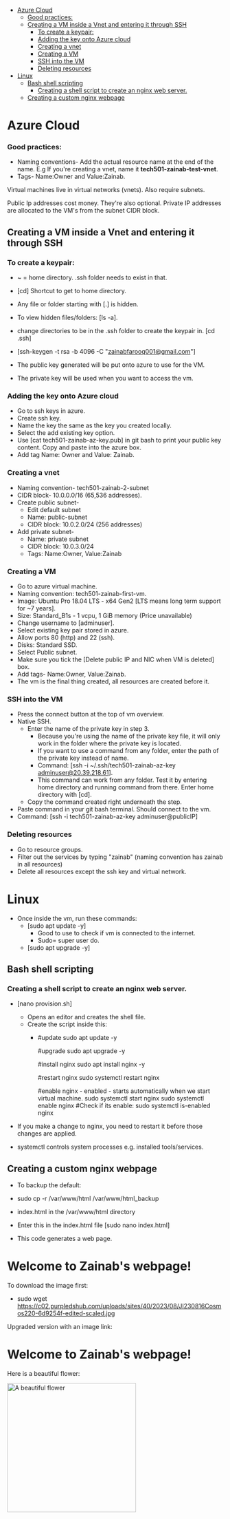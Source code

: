 - [Azure Cloud](#azure-cloud)
    - [Good practices:](#good-practices)
  - [Creating a VM inside a Vnet and entering it through SSH](#creating-a-vm-inside-a-vnet-and-entering-it-through-ssh)
    - [To create a keypair:](#to-create-a-keypair)
    - [Adding the key onto Azure cloud](#adding-the-key-onto-azure-cloud)
    - [Creating a vnet](#creating-a-vnet)
    - [Creating a VM](#creating-a-vm)
    - [SSH into the VM](#ssh-into-the-vm)
    - [Deleting resources](#deleting-resources)
- [Linux](#linux)
  - [Bash shell scripting](#bash-shell-scripting)
    - [Creating a shell script to create an nginx web server.](#creating-a-shell-script-to-create-an-nginx-web-server)
  - [Creating a custom nginx webpage](#creating-a-custom-nginx-webpage)


#  Azure Cloud
### Good practices:

- Naming conventions- Add the actual resource name at the end of the name. E.g If you're creating a vnet, name it **tech501-zainab-test-vnet**.
- Tags- Name:Owner and Value:Zainab.

Virtual machines live in virtual networks (vnets). Also require subnets. 

Public Ip addresses cost money. They're also optional. Private IP addresses are allocated to the VM's from the subnet CIDR block. 

## Creating a VM inside a Vnet and entering it through SSH
### To create a keypair:

- ~ = home directory. 
.ssh folder needs to exist in that. 
- [cd] Shortcut to get to home directory.
- Any file or folder starting with [.] is hidden. 

- To view hidden files/folders: [ls -a].
- change directories to be in the .ssh folder to create the keypair in. [cd .ssh]

- [ssh-keygen -t rsa -b 4096 -C "zainabfarooq001@gmail.com"]
  
- The public key generated will be put onto azure to use for the VM. 
- The private key will be used when you want to access the vm. 
### Adding the key onto Azure cloud
- Go to ssh keys in azure.
- Create ssh key. 
- Name the key the same as the key you created locally. 
- Select the add existing key option.
- Use [cat tech501-zainab-az-key.pub] in git bash to print your public key content. Copy and paste into the azure box.
- Add tag Name: Owner and Value: Zainab. 
### Creating a vnet
- Naming convention- tech501-zainab-2-subnet
- CIDR block- 10.0.0.0/16 (65,536 addresses).
- Create public subnet-
  - Edit default subnet 
  - Name: public-subnet
  - CIDR block: 10.0.2.0/24 (256 addresses)
- Add private subnet-
  - Name: private subnet
  - CIDR block: 10.0.3.0/24
  - Tags: Name:Owner, Value:Zainab 
### Creating a VM
- Go to azure virtual machine.
- Naming convention: tech501-zainab-first-vm.
- Image: Ubuntu Pro 18.04 LTS - x64 Gen2 [LTS means long term support for ~7 years].
- Size: Standard_B1s - 1 vcpu, 1 GiB memory (Price unavailable)
- Change username to [adminuser].
- Select existing key pair stored in azure.
- Allow ports 80 (http) and 22 (ssh).
- Disks: Standard SSD.
- Select Public subnet.
- Make sure you tick the [Delete public IP and NIC when VM is deleted] box.
- Add tags- Name:Owner, Value:Zainab.
- The vm is the final thing created, all resources are created before it.
### SSH into the VM
- Press the connect button at the top of vm overview.
- Native SSH.
  - Enter the name of the private key in step 3. 
    - Because you're using the name of the private key file, it will only work in the folder where the private key is located.
    - If you want to use a command from any folder, enter the path of the private key instead of name.
    - Command: [ssh -i ~/.ssh/tech501-zainab-az-key adminuser@20.39.218.61].
    - This command can work from any folder. Test it by entering home directory and running command from there. Enter home directory with [cd].
  - Copy the command created right underneath the step.
- Paste command in your git bash terminal. Should connect to the vm. 
- Command: [ssh -i tech501-zainab-az-key adminuser@publicIP]

### Deleting resources
- Go to resource groups.
- Filter out the services by typing "zainab" (naming convention has zainab in all resources)
- Delete all resources except the ssh key and virtual network.

# Linux
- Once inside the vm, run these commands:
  - [sudo apt update -y]
    - Good to use to check if vm is connected to the internet. 
    - Sudo= super user do.
  - [sudo apt upgrade -y]
  
## Bash shell scripting
### Creating a shell script to create an nginx web server.
- [nano provision.sh]
  - Opens an editor and creates the shell file. 
  - Create the script inside this:
    - #update
      sudo apt update -y

      #upgrade
      sudo apt upgrade -y

      #install nginx
      sudo apt install nginx -y

      #restart nginx
      sudo systemctl restart nginx

      #enable nginx - enabled - starts automatically when we start virtual machine.
      sudo systemctl start nginx
      sudo systemctl enable nginx
      #Check if its enable: sudo systemctl is-enabled nginx



- If you make a change to nginx, you need to restart it before those changes are applied.
- systemctl controls system processes e.g. installed tools/services.

## Creating a custom nginx webpage

- To backup the default:
- sudo cp -r /var/www/html /var/www/html_backup

- index.html in the /var/www/html directory
- Enter this in the index.html file [sudo nano index.html]

- This code generates a web page.
<!DOCTYPE html>
<html>
<head>
    <title>My Web Page</title>
</head>
<body>
    <h1>Welcome to Zainab's webpage!</h1>
</body>
</html> 



To download the image first:
- sudo wget https://c02.purpledshub.com/uploads/sites/40/2023/08/JI230816Cosmos220-6d9254f-edited-scaled.jpg


Upgraded version with an image link:

<!DOCTYPE html>
<html>
<head>
    <title>My Web Page</title>
</head>
<body>
    <h1>Welcome to Zainab's webpage!</h1>
    <p>Here is a beautiful flower:</p>
    <img src="JI230816Cosmos220-6d9254f-edited-scaled.jpg
" alt="A beautiful flower" style="width:300px; height:auto;">
</body>
</html>




